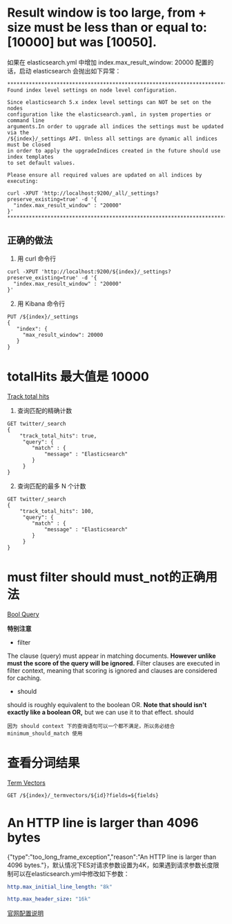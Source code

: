 # Result window is too large, from + size must be less than or equal to: [10000] but was [10050].
如果在 elasticsearch.yml 中增加 index.max_result_window: 20000 配置的话，启动 elasticsearch 会抛出如下异常：
```
*************************************************************************************
Found index level settings on node level configuration.

Since elasticsearch 5.x index level settings can NOT be set on the nodes 
configuration like the elasticsearch.yaml, in system properties or command line 
arguments.In order to upgrade all indices the settings must be updated via the 
/${index}/_settings API. Unless all settings are dynamic all indices must be closed 
in order to apply the upgradeIndices created in the future should use index templates 
to set default values. 

Please ensure all required values are updated on all indices by executing: 

curl -XPUT 'http://localhost:9200/_all/_settings?preserve_existing=true' -d '{
  "index.max_result_window" : "20000"
}'
*************************************************************************************
```
## 正确的做法
1. 用 curl 命令行
```
curl -XPUT 'http://localhost:9200/${index}/_settings?preserve_existing=true' -d '{
  "index.max_result_window" : "20000"
}'
```

2. 用 Kibana 命令行
```
PUT /${index}/_settings
{
   "index": {
     "max_result_window": 20000
   }
}
```

# totalHits 最大值是 10000

[Track total hits](https://www.elastic.co/guide/en/elasticsearch/reference/current/search-request-track-total-hits.html "Elasticsearch Reference [7.2] » Track total hits")

1. 查询匹配的精确计数

```
GET twitter/_search
{
    "track_total_hits": true,
     "query": {
        "match" : {
            "message" : "Elasticsearch"
        }
     }
}
```

2. 查询匹配的最多 N 个计数

```
GET twitter/_search
{
    "track_total_hits": 100,
     "query": {
        "match" : {
            "message" : "Elasticsearch"
        }
     }
}
```

# must filter should must_not的正确用法
[Bool Query](https://www.elastic.co/guide/en/elasticsearch/reference/current/query-dsl-bool-query.html "Elasticsearch Reference [7.2] » Bool Query")

**特别注意**
- filter

The clause (query) must appear in matching documents. **However unlike must the score of the query will be ignored.** Filter clauses are executed in filter context, meaning that scoring is ignored and clauses are considered for caching.

- should

should is roughly equivalent to the boolean OR. **Note that should isn't exactly like a boolean OR,** but we can use it to that effect. 
should

```
因为 should context 下的查询语句可以一个都不满足，所以务必结合 minimum_should_match 使用
```

# 查看分词结果
[Term Vectors](https://www.elastic.co/guide/en/elasticsearch/reference/7.2/docs-termvectors.html "Elasticsearch Reference [7.2] » Term Vectors")

```
GET /${index}/_termvectors/${id}?fields=${fields}
```

# An HTTP line is larger than 4096 bytes

{"type":"too_long_frame_exception","reason":"An HTTP line is larger than 4096 bytes."}，默认情况下ES对请求参数设置为4K，如果遇到请求参数长度限制可以在elasticsearch.yml中修改如下参数：

```yml
http.max_initial_line_length: "8k"

http.max_header_size: "16k"
```

[官网配置说明](https://www.elastic.co/guide/en/elasticsearch/reference/current/modules-http.html)

